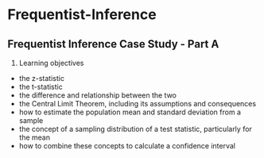 # Frequentist-Inference

## Frequentist Inference Case Study - Part A

1. Learning objectives

- the z-statistic
- the t-statistic
- the difference and relationship between the two
- the Central Limit Theorem, including its assumptions and consequences
- how to estimate the population mean and standard deviation from a sample
- the concept of a sampling distribution of a test statistic, particularly for the mean
- how to combine these concepts to calculate a confidence interval
